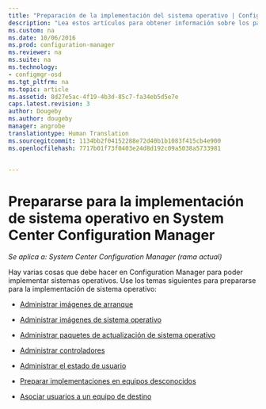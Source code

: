 ```yaml
---
title: "Preparación de la implementación del sistema operativo | Configuration Manager"
description: "Lea estos artículos para obtener información sobre los pasos que debe seguir en Configuration Manager para preparar la implementación del sistema operativo."
ms.custom: na
ms.date: 10/06/2016
ms.prod: configuration-manager
ms.reviewer: na
ms.suite: na
ms.technology:
- configmgr-osd
ms.tgt_pltfrm: na
ms.topic: article
ms.assetid: 8d27e5ac-4f19-4b3d-85c7-fa34eb5d5e7e
caps.latest.revision: 3
author: Dougeby
ms.author: dougeby
manager: angrobe
translationtype: Human Translation
ms.sourcegitcommit: 1134bb2f04152288e72d40b1b1083f415cb4e900
ms.openlocfilehash: 7717b01f73f0403e24d8d192c09a5038a5733981


---
```

# <a name="prepare-for-operating-system-deployment-in-system-center-configuration-manager"></a>Prepararse para la implementación de sistema operativo en System Center Configuration Manager

*Se aplica a: System Center Configuration Manager (rama actual)*

Hay varias cosas que debe hacer en Configuration Manager para poder implementar sistemas operativos. Use los temas siguientes para prepararse para la implementación de sistema operativo:  

-   [Administrar imágenes de arranque](manage-boot-images.md)  

-   [Administrar imágenes de sistema operativo](manage-operating-system-images.md)  

-   [Administrar paquetes de actualización de sistema operativo](manage-operating-system-upgrade-packages.md)  

-   [Administrar controladores](manage-drivers.md)  

-   [Administrar el estado de usuario](manage-user-state.md)  

-   [Preparar implementaciones en equipos desconocidos](prepare-for-unknown-computer-deployments.md)  

-   [Asociar usuarios a un equipo de destino](associate-users-with-a-destination-computer.md)  



<!--HONumber=Nov16_HO1-->


